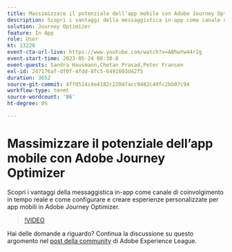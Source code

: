 ```yaml
---
title: Massimizzare il potenziale dell’app mobile con Adobe Journey Optimizer
description: Scopri i vantaggi della messaggistica in-app come canale di coinvolgimento in tempo reale e come configurare e creare esperienze personalizzate per app mobili in Adobe Journey Optimizer.
solution: Journey Optimizer
feature: In App
role: User
kt: 13220
event-cta-url-live: https://www.youtube.com/watch?v=ABhwYw44r2g
event-start-time: 2023-05-24 08:30-8
event-guests: Sandra Hausmann,Chetan Prasad,Peter Fransen
exl-id: 247176af-df0f-4fdd-8fc5-6491603d42f5
duration: 3652
source-git-commit: 4ff0514c4e4182c2204facc9482c49fc2bb07c94
workflow-type: tm+mt
source-wordcount: '86'
ht-degree: 0%

---
```


# Massimizzare il potenziale dell’app mobile con Adobe Journey Optimizer

Scopri i vantaggi della messaggistica in-app come canale di coinvolgimento in tempo reale e come configurare e creare esperienze personalizzate per app mobili in Adobe Journey Optimizer.

>[!VIDEO](https://video.tv.adobe.com/v/3419194/?quality=12&learn=on)

Hai delle domande a riguardo? Continua la discussione su questo argomento nel [post della community](https://experienceleaguecommunities.adobe.com/t5/journey-optimizer-discussions/experience-league-live-post-session-discussion-maximize-your/td-p/599638) di Adobe Experience League.
